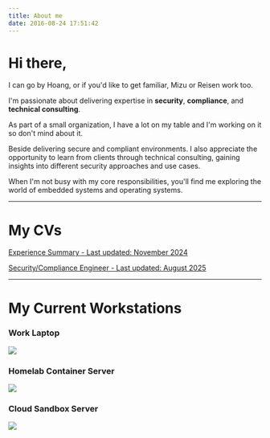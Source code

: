 ```yaml
---
title: About me
date: 2016-08-24 17:51:42
---
```

# Hi there,

I can go by Hoang, or if you'd like to get familiar, Mizu or Reisen work too.

I'm passionate about delivering expertise in **security**, **compliance**, and **technical consulting**.

As part of a small organization, I have a lot on my table and I'm working on it so don't mind about it.

Beside delivering secure and compliant environments. I also appreciate the opportunity to learn from clients through technical consulting, gaining insights into different security approaches and use cases.

When I'm not busy with my core responsibilities, you'll find me exploring the world of embedded systems and operating systems. 

---

# My CVs

[Experience Summary - Last updated: November 2024](</attachments/Summary CV - Nov24.pdf>)

[Security/Compliance Engineer - Last updated: August 2025](</attachments/Security-Compliance CV - Aug25.pdf>)

---

# My Current Workstations

### Work Laptop

![](</images/d187746d-a01a-55c7-a1f4-079695b33866.webp>)

### Homelab Container Server

![](</images/cb2a42e6-6c7f-4d84-ba63-1e91ae3cca9b.webp>)

### Cloud Sandbox Server

![](</images/c0d204ff-5b39-5996-8573-1ab804289b49.webp>)
